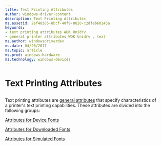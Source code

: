 ```yaml
---
title: Text Printing Attributes
author: windows-driver-content
description: Text Printing Attributes
ms.assetid: 2ef48385-8bcf-40f9-8820-c2dfeb60143a
keywords:
- text printing attributes WDK Unidrv
- general printer attributes WDK Unidrv , text
ms.author: windowsdriverdev
ms.date: 04/20/2017
ms.topic: article
ms.prod: windows-hardware
ms.technology: windows-devices
---
```


# Text Printing Attributes


## <a href="" id="ddk-text-printing-attributes-gg"></a>


Text printing attributes are [general attributes](general-attributes.md) that specify characteristics of a printer's text printing capabilities. These attributes are divided into the following groups:

[Attributes for Device Fonts](attributes-for-device-fonts.md)

[Attributes for Downloaded Fonts](attributes-for-downloaded-fonts.md)

[Attributes for Simulated Fonts](attributes-for-simulated-fonts.md)

 

 




